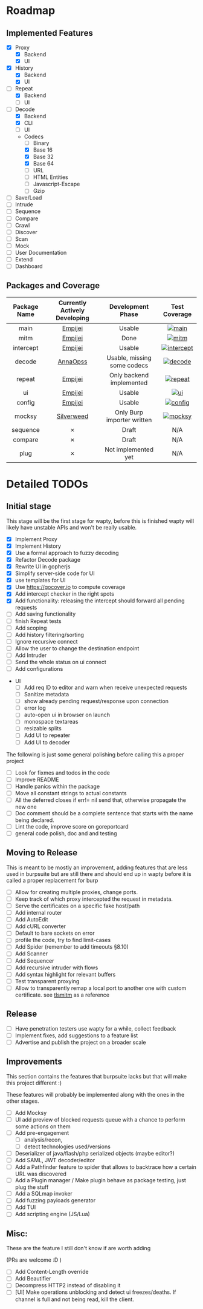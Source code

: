 # Roadmap 
## Implemented Features

* [x] Proxy
	* [x] Backend
	* [x] UI
* [x] History
	* [x] Backend
	* [x] UI
* [ ] Repeat
	* [x] Backend
	* [ ] UI
* [ ] Decode 
	* [x] Backend
	* [x] CLI
	* [ ] UI
	* Codecs
		* [ ] Binary
		* [x] Base 16 
		* [x] Base 32
		* [x] Base 64
		* [ ] URL
		* [ ] HTML Entities
		* [ ] Javascript-Escape
		* [ ] Gzip
* [ ] Save/Load
* [ ] Intrude
* [ ] Sequence
* [ ] Compare
* [ ] Crawl
* [ ] Discover
* [ ] Scan
* [ ] Mock
* [ ] User Documentation
* [ ] Extend
* [ ] Dashboard

## Packages and Coverage
Package Name | Currently Actively Developing               | Development Phase           | Test Coverage
:-----------:|:-------------------------------------------:|:---------------------------:|:--:
main         | [Empijei](https://github.com/empijei)       | Usable                      | [![main](https://gocover.io/_badge/github.com/empijei/wapty?nocache=wapty)](http://gocover.io/github.com/empijei/wapty)
mitm         | [Empijei](https://github.com/empijei)       | Done                        | [![mitm](https://gocover.io/_badge/github.com/empijei/wapty/mitm?nocache=wapty)](http://gocover.io/github.com/empijei/wapty/mitm)
intercept    | [Empijei](https://github.com/empijei)       | Usable                      | [![intercept](https://gocover.io/_badge/github.com/empijei/wapty/intercept?nocache=wapty)](http://gocover.io/github.com/empijei/wapty/intercept)
decode       | [AnnaOpss](https://github.com/annaopss)     | Usable, missing some codecs | [![decode](https://gocover.io/_badge/github.com/empijei/wapty/decode?nocache=wapty)](http://gocover.io/github.com/empijei/wapty/decode)
repeat       | [Empijei](https://github.com/empijei)       | Only backend implemented    | [![repeat](https://gocover.io/_badge/github.com/empijei/wapty/repeat?nocache=wapty)](http://gocover.io/github.com/empijei/wapty/repeat)
ui           | [Empijei](https://github.com/empijei)       | Usable                      | [![ui](https://gocover.io/_badge/github.com/empijei/wapty/ui?nocache=wapty)](http://gocover.io/github.com/empijei/wapty/ui)
config       | [Empijei](https://github.com/empijei)       | Usable                      | [![config](https://gocover.io/_badge/github.com/empijei/wapty/config?nocache=wapty)](http://gocover.io/github.com/empijei/wapty/config)
mocksy       | [Silverweed](https://github.com/silverweed) | Only Burp importer written  | [![mocksy](https://gocover.io/_badge/github.com/empijei/wapty/mocksy?nocache=wapty)](http://gocover.io/github.com/empijei/wapty/mocksy)
sequence     | ✗                                           | Draft                       | N/A
compare      | ✗                                           | Draft                       | N/A
plug         | ✗                                           | Not implemented yet         | N/A

# Detailed TODOs
## Initial stage 
This stage will be the first stage for wapty, before this is finished wapty will likely have unstable APIs and won't be really usable.

* [x] Implement Proxy
* [x] Implement History
* [x] Use a formal approach to fuzzy decoding
* [x] Refactor Decode package
* [x] Rewrite UI in gopherjs
* [x] Simplify server-side code for UI
* [x] use templates for UI
* [x] Use https://gocover.io to compute coverage
* [x] Add intercept checker in the right spots
* [x] Add functionality: releasing the intercept should forward all pending requests
* [ ] Add saving functionality
* [ ] finish Repeat tests
* [ ] Add scoping
* [ ] Add history filtering/sorting
* [ ] Ignore recursive connect
* [ ] Allow the user to change the destination endpoint
* [ ] Add Intruder
* [ ] Send the whole status on ui connect
* [ ] Add configurations
* UI
	* [ ] Add req ID to editor and warn when receive unexpected requests
	* [ ] Sanitize metadata
	* [ ] show already pending request/response upon connection
	* [ ] error log
	* [ ] auto-open ui in browser on launch
	* [ ] monospace textareas
	* [ ] resizable splits
	* [ ] Add UI to repeater
	* [ ] Add UI to decoder

The following is just some general polishing before calling this a proper project
* [ ] Look for fixmes and todos in the code
* [ ] Improve README
* [ ] Handle panics within the package
* [ ] Move all constant strings to actual constants
* [ ] All the deferred closes if err!= nil send that, otherwise propagate the new one
* [ ] Doc comment should be a complete sentence that starts with the name being declared.
* [ ] Lint the code, improve score on goreportcard
* [ ] general code polish, doc and and testing

## Moving to Release
This is meant to be mostly an improvement, adding features that are less used in burpsuite but are still there and should end up in wapty before it is called a proper replacement for burp
* [ ] Allow for creating multiple proxies, change ports. 
* [ ] Keep track of which proxy intercepted the request in metadata.
* [ ] Serve the certificates on a specific fake host/path
* [ ] Add internal router
* [ ] Add AutoEdit
* [ ] Add cURL converter
* [ ] Default to bare sockets on error
* [ ] profile the code, try to find limit-cases
* [ ] Add Spider (remember to add timeouts §8.10)
* [ ] Add Scanner
* [ ] Add Sequencer
* [ ] Add recursive intruder with flows
* [ ] Add syntax highlight for relevant buffers
* [ ] Test transparent proxying
* [ ] Allow to transparently remap a local port to another one with custom certificate. see [tlsmitm](https://github.com/empijei/tlsmitm) as a reference

## Release
* [ ] Have penetration testers use wapty for a while, collect feedback
* [ ] Implement fixes, add suggestions to a feature list
* [ ] Advertise and publish the project on a broader scale

## Improvements
This section contains the features that burpsuite lacks but that will make this project different :)

These features will probably be implemented along with the ones in the other stages.

* [ ] Add Mocksy
* [ ] UI add preview of blocked requests queue with a chance to perform some actions on them
* [ ] Add pre-engagement 
	* [ ] analysis/recon, 
	* [ ] detect technologies used/versions
* [ ] Deserializer of java/flash/php serialized objects (maybe editor?)
* [ ] Add SAML, JWT decoder/editor
* [ ] Add a Pathfinder feature to spider that allows to backtrace how a certain URL was discovered
* [ ] Add a Plugin manager / Make plugin behave as package testing, just plug the stuff
* [ ] Add a SQLmap invoker
* [ ] Add fuzzing payloads generator
* [ ] Add TUI
* [ ] Add scripting engine (JS/Lua)

## Misc:
These are the feature I still don't know if are worth adding

(PRs are welcome :D )

* [ ] Add Content-Length override
* [ ] Add Beautifier
* [ ] Decompress HTTP2 instead of disabling it
* [ ] [UI] Make operations unblocking and detect ui freezes/deaths. If channel is full and not being read, kill the client.
